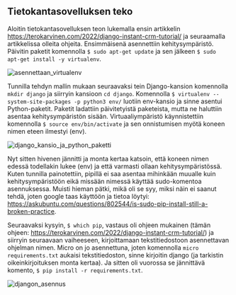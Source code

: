 ## Tietokantasovelluksen teko 

Aloitin tietokantasovelluksen teon lukemalla ensin artikkelin https://terokarvinen.com/2022/django-instant-crm-tutorial/ ja seuraamalla artikkelissa olleita ohjeita. 
Ensimmäisenä asennettiin kehitysympäristö. Päivitin paketit komennolla `$ sudo apt-get update` ja sen jälkeen `$ sudo apt-get install -y virtualenv`. 

![asennettaan_virtualenv](https://user-images.githubusercontent.com/82024427/220134820-6f4b4a8b-c5a4-4353-9736-294270649496.png)

Tunnilla tehdyn mallin mukaan seuraavaksi tein Django-kansion komennolla `mkdir django` ja siirryin kansioon `cd django`. Komennolla `$ virtualenv --system-site-packages -p python3 env/` 
luotiin env-kansio ja sinne asentui Python-paketit. Paketit ladattiin päivitetyistä paketeista, mutta ne haluttiin asentaa kehitysympäristön sisään. Virtuaaliympäristö käynnistettiin
komennolla `$ source env/bin/activate` ja sen onnistumisen myötä koneen nimen eteen ilmestyi (env). 

![django_kansio_ja_python_paketti](https://user-images.githubusercontent.com/82024427/220138447-debaddde-160a-48ce-b407-050aa0fe48a4.png)

Nyt sitten hivenen jännitti ja monta kertaa katsoin, että koneen nimen edessä todellakin lukee (env) ja että varmasti ollaan kehitysympäristössä. Kuten tunnilla painotettiin, pipillä ei saa asentaa
mihinkään muualle kuin kehitysympäristöön eikä missään nimessä käyttää sudo-komentoa asennuksessa. Muisti hieman pätki, mikä oli se syy, miksi näin ei saanut tehdä, joten google taas käyttöön ja tietoa löytyi: 
https://askubuntu.com/questions/802544/is-sudo-pip-install-still-a-broken-practice. 

Seuraavaksi kysyin, `$ which pip`, vastaus oli ohjeen mukainen (tämän ohjeen: https://terokarvinen.com/2022/django-instant-crm-tutorial/) ja siirryin seuraavaan vaiheeseen, kirjoittamaan 
tekstitiedostoon asennettavan ohjelman nimen. Micro on jo asennettuna, joten komennolla `micro requirements.txt` aukaisi tekstitiedoston, sinne kirjoitin django (ja tarkistin oikeinkirjoituksen monta kertaa).
Ja sitten oli vuorossa se jännittävä komento, `$ pip install -r requirements.txt`. 

![djangon_asennus](https://user-images.githubusercontent.com/82024427/220142660-ad19cc09-764d-4558-b138-19edb5088d97.png)





